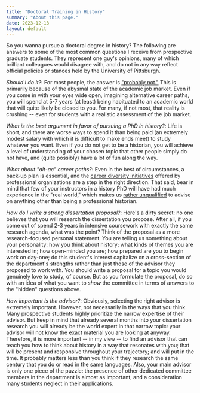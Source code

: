 ```yaml
---
title: "Doctoral Training in History"
summary: "About this page."
date: 2023-12-13
layout: default
---
```


So you wanna pursue a doctoral degree in history? The following are answers to some of the most common questions I receive from prospective graduate students. They represent one guy's opinions, many of which brilliant colleagues would disagree with, and do not in any way reflect official policies or stances held by the University of Pittsburgh. 

*Should I do it?*: For most people, the answer is ["probably not."](https://acoup.blog/2021/10/01/collections-so-you-want-to-go-to-grad-school-in-the-academic-humanities/) This is primarily because of the abysmal state of the academic job market. Even if you come in with your eyes wide open, imagining alternative career paths, you will spend at 5-7 years (at least) being habituated to an academic world that will quite likely be closed to you. For many, if not most, that reality is crushing -- even for students with a realistic assessment of the job market.

*What is the best argument in favor of pursuing a PhD in history?*: Life is short, and there are worse ways to spend it than being paid (an extremely modest salary with which it is difficult to make ends meet) to study whatever you want. Even if you do not get to be a historian, you will achieve a level of understanding of your chosen topic that other people simply do not have, and (quite possibly) have a lot of fun along the way.

*What about "alt-ac" career paths?*: Even in the best of circumstances, a back-up plan is essential, and the [career diversity initiatives](https://www.historians.org/jobs-and-professional-development/career-diversity-for-historians/career-diversity-faculty-resources) offered by professional organizations are a step in the right direction. That said, bear in mind that few of your instructors in a history PhD will have had much experience in the "real world," which makes us [rather unqualified](https://christophersrose.com/2020/05/11/the-myth-of-the-alt-ac-career/) to advise on anything other than being a professional historian.

*How do I write a strong dissertation proposal?*: Here's a dirty secret: no one believes that you will research the dissertation you propose. After all, if you come out of spend 2-3 years in intensive coursework with exactly the same research agenda, what was the point? Think of the proposal as a more research-focused personal statement. You are telling us something about your personality: how you think about history; what kinds of themes you are interested in; how open-minded you are; how prepared are you to begin work on day-one; do this student's interest capitalize on a cross-section of the department's strengths rather than just those of the advisor they proposed to work with. You should write a proposal for a topic you would genuinely love to study, of course. But as you formulate the proposal, do so with an idea of what you want to *show* the committee in terms of answers to the "hidden" questions above.

*How important is the advisor?*: Obviously, selecting the right advisor is extremely important. However, not necessarily in the ways that you think. Many prospective students highly prioritize the narrow expertise of their advisor. But keep in mind that already several months into your dissertation research you will already be the world expert in that narrow topic: your advisor will not know the exact material you are looking at anyway. Therefore, it is more important -- in my view -- to find an advisor that can teach you how to think about history in a way that resonates with you; that will be present and responsive throughout your trajectory; and will put in the time. It probably matters less than you think if they research the same century that you do or read in the same languages. Also, your main advisor is only one piece of the puzzle: the presence of other dedicated committee members in the department is almost as important, and a consideration many students neglect in their applications.

 

